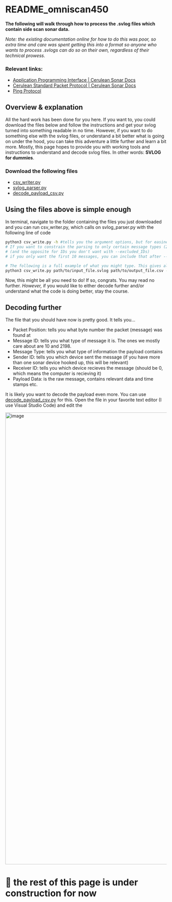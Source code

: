 # README_omniscan450
**The following will walk through how to process the .svlog files which contain side scan sonar data.**

*Note: the existing documentation online for how to do this was poor, so extra time and care was spent getting this into a format so anyone who wants to process .svlogs can do so on their own, regardless of their technical prowess.*

### Relevant links:

- [Application Programming Interface | Cerulean Sonar Docs](https://docs.ceruleansonar.com/c/omniscan-450/application-programming-interface)
- [Cerulean Standard Packet Protocol | Cerulean Sonar Docs](https://docs.ceruleansonar.com/c/cerulean-ping-protocol)
- [Ping Protocol](https://docs.bluerobotics.com/ping-protocol/)

## Overview & explanation

All the hard work has been done for you here. If you want to, you could download the files below and follow the instructions and get your svlog turned into something readable in no time. However, if you want to do something else with the svlog files, or understand a bit better what is going on under the hood, you can take this adventure a little further and learn a bit more. Mostly, this page hopes to provide you with working tools and instructions to understand and decode svlog files. In other words: **SVLOG for dummies**. 

### Download the following files
- [csv_writer.py](csv_writer.py)
- [svlog_parser.py](svlog_parser.py)
- [decode_payload_csv.py](decode_payload_csv.py)

## Using the files above is simple enough
In terminal, navigate to the folder containing the files you just downloaded and you can run csv_writer.py, which calls on svlog_parser.py with the following line of code

```bash
python3 csv_write.py -h #tells you the argument options, but for easiness' sake I'll tell you here
# If you want to constrain the parsing to only certain message types (2, 10, 2198 are the desirable ones it turns out) then you can do that with --included_IDs
# (and the opposite for IDs you don't want with --excluded_IDs)
# if you only want the first 10 messages, you can include that after --max_packets

# The following is a full example of what you might type. This gives all the informational header (message 10) and SSS data (message 2198) for your entire svlog file into a large csv
python3 csv_write.py path/to/input_file.svlog path/to/output_file.csv --included_IDs 10 2198
```

Now, this might be all you need to do! If so, congrats. You may read no further. *However,* if you would like to either decode further and/or understand what the code is doing better, stay the course.

## Decoding further
The file that you should have now is pretty good. It tells you...
- Packet Position: tells you what byte number the packet (message) was found at
- Message ID: tells you what type of message it is. The ones we mostly care about are 10 and 2198.
- Message Type: tells you what type of information the payload contains
- Sender ID: tells you which device sent the message (if you have more than one sonar device hooked up, this will be relevant)
- Receiver ID: tells you which device recieves the message (should be 0, which means the computer is recieving it)
- Payload Data: is the raw message, contains relevant data and time stamps etc.

It is likely you want to decode the payload even more. You can use [decode_payload_csv.py](decode_payload_csv.py) for this. Open the file in your favorite text editor (I use Visual Studio Code) and edit the 

<img width="1406" alt="image" src="https://github.com/user-attachments/assets/9d4fb6d1-06f6-45f4-8929-47294e9a4983" />


# :construction: the rest of this page is under construction for now
